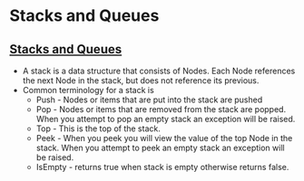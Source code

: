 # Stacks and Queues

## [Stacks and Queues](https://codefellows.github.io/common_curriculum/data_structures_and_algorithms/Code_401/class-10/resources/stacks_and_queues.html)

- A stack is a data structure that consists of Nodes. Each Node references the next Node in the stack, but does not reference its previous.
- Common terminology for a stack is
    - Push - Nodes or items that are put into the stack are pushed
    - Pop - Nodes or items that are removed from the stack are popped. When you attempt to pop an empty stack an exception will be raised.
    - Top - This is the top of the stack.
    - Peek - When you peek you will view the value of the top Node in the stack. When you attempt to peek an empty stack an exception will be raised.
    - IsEmpty - returns true when stack is empty otherwise returns false.
